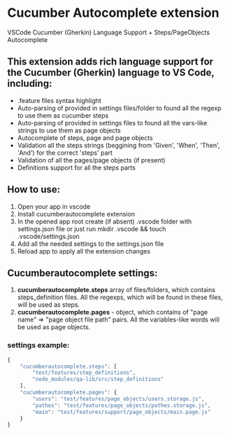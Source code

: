 # Cucumber Autocomplete extension
VSCode Cucumber (Gherkin) Language Support + Steps/PageObjects Autocomplete

## This extension adds rich language support for the Cucumber (Gherkin) language to VS Code, including:
* .feature files syntax highlight
* Auto-parsing of provided in settings files/folder to found all the regexp to use them as cucumber steps
* Auto-parsing of provided in settings files to found all the vars-like strings to use them as page objects
* Autocomplete of steps, page and page objects
* Validation all the steps strings (beggining from 'Given', 'When', 'Then', 'And') for the correct 'steps' part
* Validation of all the pages/page objects (if present)
* Definitions support for all the steps parts

## How to use:
1. Open your app in vscode
2. Install cucumberautocomplete extension
3. In the opened app root create (if absent) .vscode folder with settings.json file or just run mkdir .vscode && touch .vscode/settings.json
4. Add all the needed settings to the settings.json file
5. Reload app to apply all the extension changes

## Cucumberautocomplete settings:
1. **cucumberautocomplete.steps** array of files/folders, which contains steps_definition files. All the regexps, which will be found in these files, will be used as steps.
2. **cucumberautocomplete.pages** - object, which contains of "page name" => "page object file path" pairs. All the variables-like words will be used as page objects.

### settings example:
```javascript
{
    "cucumberautocomplete.steps": [
        "test/features/step_definitions",
        "node_modules/qa-lib/src/step_definitions"
    ],
    "cucumberautocomplete.pages": {
        "users": "test/features/page_objects/users.storage.js",
        "pathes": "test/features/page_objects/pathes.storage.js",
        "main": "test/features/support/page_objects/main.page.js"
    }
}
```

